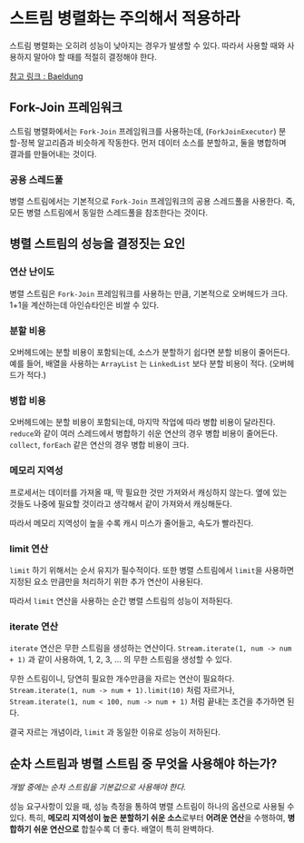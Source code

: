 # 스트림 병렬화는 주의해서 적용하라

스트림 병렬화는 오히려 성능이 낮아지는 경우가 발생할 수 있다.
따라서 사용할 때와 사용하지 말아야 할 때를 적절히 결정해야 한다.

[참고 링크 : Baeldung](https://www.baeldung.com/java-when-to-use-parallel-stream)

## Fork-Join 프레임워크

스트림 병렬화에서는 `Fork-Join` 프레임워크를 사용하는데, (`ForkJoinExecutor`)
분할-정복 알고리즘과 비슷하게 작동한다. 먼저 데이터 소스를 분할하고, 둘을 병합하며 결과를 만들어내는 것이다.

### 공용 스레드풀

병렬 스트림에서는 기본적으로 `Fork-Join` 프레임워크의 공용 스레드풀을 사용한다.
즉, 모든 병렬 스트림에서 동일한 스레드풀을 참조한다는 것이다.

## 병렬 스트림의 성능을 결정짓는 요인

### 연산 난이도

병렬 스트림은 `Fork-Join` 프레임워크를 사용하는 만큼, 기본적으로 오버헤드가 크다.
1+1을 계산하는데 아인슈타인은 비쌀 수 있다.

### 분할 비용

오버헤드에는 분할 비용이 포함되는데, 소스가 분할하기 쉽다면 분할 비용이 줄어든다.
예를 들어, 배열을 사용하는 `ArrayList` 는 `LinkedList` 보다 분할 비용이 적다. (오버헤드가 적다.)

### 병합 비용

오버헤드에는 분할 비용이 포함되는데, 마지막 작업에 따라 병합 비용이 달라진다.
`reduce`와 같이 여러 스레드에서 병합하기 쉬운 연산의 경우 병합 비용이 줄어든다.
`collect`, `forEach` 같은 연산의 경우 병합 비용이 크다.

### 메모리 지역성

프로세서는 데이터를 가져올 때, 딱 필요한 것만 가져와서 캐싱하지 않는다.
옆에 있는 것들도 나중에 필요할 것이라고 생각해서 같이 가져와서 캐싱해둔다.

따라서 메모리 지역성이 높을 수록 캐시 미스가 줄어들고, 속도가 빨라진다.

### limit 연산

`limit` 하기 위해서는 순서 유지가 필수적이다.
또한 병렬 스트림에서 `limit`을 사용하면 지정된 요소 만큼만을 처리하기 위한 추가 연산이 사용된다.

따라서 `limit` 연산을 사용하는 순간 병렬 스트림의 성능이 저하된다.

### iterate 연산

`iterate` 연산은 무한 스트림을 생성하는 연산이다. `Stream.iterate(1, num -> num + 1)` 과 같이 사용하여, 1, 2, 3, ... 의 무한 스트림을 생성할 수 있다.

무한 스트림이니, 당연히 필요한 개수만큼을 자르는 연산이 필요하다.
`Stream.iterate(1, num -> num + 1).limit(10)` 처럼 자르거나,
`Stream.iterate(1, num < 100, num -> num + 1)` 처럼 끝내는 조건을 추가하면 된다.

결국 자르는 개념이라, `limit` 과 동일한 이유로 성능이 저하된다.

## 순차 스트림과 병렬 스트림 중 무엇을 사용해야 하는가?

*개발 중에는 순차 스트림을 기본값으로 사용해야 한다.*

성능 요구사항이 있을 때, 성능 측정을 통하여 병렬 스트림이 하나의 옵션으로 사용될 수 있다.
특히, **메모리 지역성이 높은** **분할하기 쉬운 소스**로부터 **어려운 연산**을 수행하여, **병합하기 쉬운 연산으로** 합칠수록 더 좋다.
배열이 특히 완벽하다.

